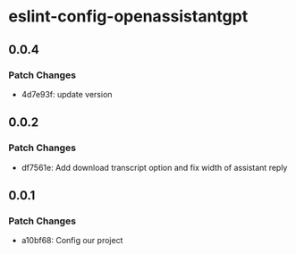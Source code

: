 # eslint-config-openassistantgpt

## 0.0.4

### Patch Changes

- 4d7e93f: update version

## 0.0.2

### Patch Changes

- df7561e: Add download transcript option and fix width of assistant reply

## 0.0.1

### Patch Changes

- a10bf68: Config our project
